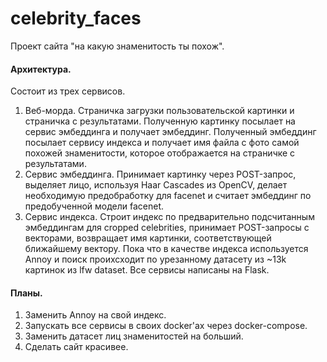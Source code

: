 # celebrity_faces
Проект сайта "на какую знаменитость ты похож". 

#### Архитектура.
Состоит из трех сервисов.
1. Веб-морда. Страничка загрузки пользовательской картинки и страничка с результатами. Полученную картинку посылает на сервис эмбеддинга и получает эмбеддинг. Полученный эмбеддинг посылает сервису индекса и получает имя файла с фото самой похожей знаменитости, которое отображается на страничке с результатами. 
2. Сервис эмбеддинга. Принимает картинку через POST-запрос, выделяет лицо, используя Haar Cascades из OpenCV, делает необходимую предобработку для facenet и считает эмбеддинг по предобученной модели facenet. 
3. Сервис индекса. Строит индекс по предварительно подсчитанным эмбеддингам для cropped celebrities, принимает POST-запросы с векторами, возвращает имя картинки, соответствующей ближайшему вектору. Пока что в качестве индекса используется Annoy и поиск проихсходит по урезанному датасету из ~13k картинок из lfw dataset.
Все сервисы написаны на Flask.

#### Планы.
1. Заменить Annoy на свой индекс.
2. Запускать все сервисы в своих docker'ах через docker-compose.
3. Заменить датасет лиц знаменитостей на больший.
4. Сделать сайт красивее.